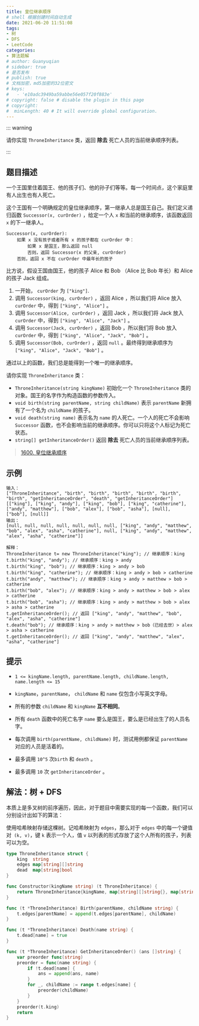 ```yaml
---
title: 皇位继承顺序
# shell 根据创建时间自动生成
date: 2021-06-20 11:51:08
tags:
- 树
- DFS
- LeetCode
categories:
- 算法题解
# author: Guanyuqian
# sidebar: true
# 是否发布
# publish: true
# 文档加密，md5加密的32位密文
# keys:
# 	- 'e10adc3949ba59abbe56e057f20f883e'
# copyright: false # disable the plugin in this page 
# copyright:
#  minLength: 40 # It will override global configuration. 
---
```


::: warning

请你实现 `ThroneInheritance` 类，返回 **除去** 死亡人员的当前继承顺序列表。

:::

<!-- more -->

## 题目描述

一个王国里住着国王、他的孩子们、他的孙子们等等。每一个时间点，这个家庭里有人出生也有人死亡。

这个王国有一个明确规定的皇位继承顺序，第一继承人总是国王自己。我们定义递归函数 `Successor(x, curOrder)` ，给定一个人 `x` 和当前的继承顺序，该函数返回 `x` 的下一继承人。

```
Successor(x, curOrder):
    如果 x 没有孩子或者所有 x 的孩子都在 curOrder 中：
        如果 x 是国王，那么返回 null
        否则，返回 Successor(x 的父亲, curOrder)
    否则，返回 x 不在 curOrder 中最年长的孩子
```



比方说，假设王国由国王，他的孩子 Alice 和 Bob （Alice 比 Bob 年长）和 Alice 的孩子 Jack 组成。

1. 一开始， `curOrder` 为 `["king"]`.
2. 调用 `Successor(king, curOrder)` ，返回 Alice ，所以我们将 Alice 放入 `curOrder` 中，得到 `["king", "Alice"]` 。
3. 调用 `Successor(Alice, curOrder)` ，返回 Jack ，所以我们将 Jack 放入 `curOrder` 中，得到 `["king", "Alice", "Jack"]` 。
4. 调用 `Successor(Jack, curOrder)` ，返回 Bob ，所以我们将 Bob 放入 `curOrder` 中，得到 `["king", "Alice", "Jack", "Bob"]` 。
5. 调用 `Successor(Bob, curOrder)` ，返回 `null` 。最终得到继承顺序为 `["king", "Alice", "Jack", "Bob"]` 。



通过以上的函数，我们总是能得到一个唯一的继承顺序。

请你实现 `ThroneInheritance` 类：

- `ThroneInheritance(string kingName)` 初始化一个 `ThroneInheritance` 类的对象。国王的名字作为构造函数的参数传入。
- `void birth(string parentName, string childName)` 表示 `parentName` 新拥有了一个名为 `childName` 的孩子。
- `void death(string name)` 表示名为 `name` 的人死亡。一个人的死亡不会影响 `Successor` 函数，也不会影响当前的继承顺序。你可以只将这个人标记为死亡状态。
- `string[] getInheritanceOrder()` 返回 **除去** 死亡人员的当前继承顺序列表。



> [1600. 皇位继承顺序](https://leetcode-cn.com/problems/throne-inheritance/)



## 示例

```
输入：
["ThroneInheritance", "birth", "birth", "birth", "birth", "birth", "birth", "getInheritanceOrder", "death", "getInheritanceOrder"]
[["king"], ["king", "andy"], ["king", "bob"], ["king", "catherine"], ["andy", "matthew"], ["bob", "alex"], ["bob", "asha"], [null], ["bob"], [null]]
输出：
[null, null, null, null, null, null, null, ["king", "andy", "matthew", "bob", "alex", "asha", "catherine"], null, ["king", "andy", "matthew", "alex", "asha", "catherine"]]

解释：
ThroneInheritance t= new ThroneInheritance("king"); // 继承顺序：king
t.birth("king", "andy"); // 继承顺序：king > andy
t.birth("king", "bob"); // 继承顺序：king > andy > bob
t.birth("king", "catherine"); // 继承顺序：king > andy > bob > catherine
t.birth("andy", "matthew"); // 继承顺序：king > andy > matthew > bob > catherine
t.birth("bob", "alex"); // 继承顺序：king > andy > matthew > bob > alex > catherine
t.birth("bob", "asha"); // 继承顺序：king > andy > matthew > bob > alex > asha > catherine
t.getInheritanceOrder(); // 返回 ["king", "andy", "matthew", "bob", "alex", "asha", "catherine"]
t.death("bob"); // 继承顺序：king > andy > matthew > bob（已经去世）> alex > asha > catherine
t.getInheritanceOrder(); // 返回 ["king", "andy", "matthew", "alex", "asha", "catherine"]
```



## 提示

- `1 <= kingName.length, parentName.length, childName.length, name.length <= 15`

- `kingName`，`parentName`， `childName` 和 `name` 仅包含小写英文字母。

- 所有的参数 `childName` 和 `kingName` **互不相同**。

- 所有 `death` 函数中的死亡名字 `name` 要么是国王，要么是已经出生了的人员名字。

- 每次调用 `birth(parentName, childName)` 时，测试用例都保证 `parentName` 对应的人员是活着的。

- 最多调用 `10^5` 次`birth` 和 `death` 。

- 最多调用 `10` 次 `getInheritanceOrder` 。

  

## 解法：树 + DFS

本质上是多叉树的前序遍历，因此，对于题目中需要实现的每一个函数，我们可以分别设计出如下的算法：

使用哈希映射存储这棵树。记哈希映射为 `edges`，那么对于 `edges` 中的每一个键值对` (k, v)`，键 `k` 表示一个人，值 `v` 以列表的形式存放了这个人所有的孩子，列表可以为空。



```go
type ThroneInheritance struct {
    king  string
    edges map[string][]string
    dead  map[string]bool
}

func Constructor(kingName string) (t ThroneInheritance) {
    return ThroneInheritance{kingName, map[string][]string{}, map[string]bool{}}
}

func (t *ThroneInheritance) Birth(parentName, childName string) {
    t.edges[parentName] = append(t.edges[parentName], childName)
}

func (t *ThroneInheritance) Death(name string) {
    t.dead[name] = true
}

func (t *ThroneInheritance) GetInheritanceOrder() (ans []string) {
    var preorder func(string)
    preorder = func(name string) {
        if !t.dead[name] {
            ans = append(ans, name)
        }
        for _, childName := range t.edges[name] {
            preorder(childName)
        }
    }
    preorder(t.king)
    return
}

```


